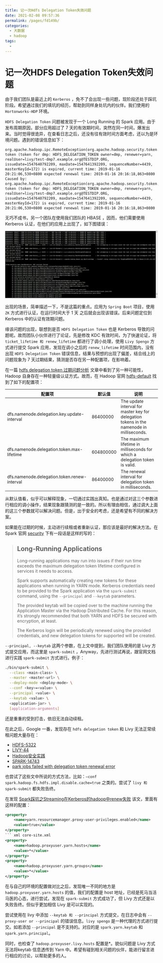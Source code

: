```yaml
---
title: 记一次Hdfs Delegation Token失效问题
date: 2021-02-08 09:57:36
permalink: /pages/fd149b/
categories:
  - 大数据
  - hadoop
tags:
  - 
---
```

# 记一次HDFS Delegation Token失效问题

由于我们团队是最近上的 `Kerberos` ，免不了会出现一些问题，现阶段还处于踩坑阶段。希望通过我们的填坑的经历，帮助到同样身处坑内的伙伴。我们使用的 `Hortonworks-HDP` 环境。

`HDFS Delegation Token` 问题被发现于一个 Long Running 的 Spark 应用。由于发布周期原因，部分应用超过了 7 天的有效期时间，突然在同一时间，爆发出来。当时觉得很诡异，在查看日志之后，还没有往有效时间方面考虑，还以为是环境问题。遇到的错误信息如下：

```shell
org.apache.hadoop.ipc.RemoteException(org.apache.hadoop.security.token.SecretManager$InvalidToken): token (token for dmp: HDFS_DELEGATION_TOKEN owner=dmp, renewer=yarn, realUser=livy/test-dmp7.example.org@TESTDIP.ORG, issueDate=1547640792209, maxDate=1547641392209, sequenceNumber=4439, masterKeyId=172) is expired, current time: 2019-01-16 20:21:06,530+0800 expected renewal time: 2019-01-16 20:16:18,863+0800
Caused by: org.apache.hadoop.ipc.RemoteException(org.apache.hadoop.security.token.SecretManager$InvalidToken): token (token for dmp: HDFS_DELEGATION_TOKEN owner=dmp, renewer=yarn, realUser=livy/test-dmp7.example.org@TESTDIP.ORG, issueDate=1547640792209, maxDate=1547641392209, sequenceNumber=4439, masterKeyId=172) is expired, current time: 2019-01-16 20:21:06,530+0800 expected renewal time: 2019-01-16 20:16:18,863+0800
```

无巧不成书，另一个团队在使用我们团队的 HBASE ，因而，他们需要使用 Kerberos 认证，在他们的应用上出现了，如下图错误：

![image-20190116225757528](assets/image-20190116225757528-7650677.png)

出现的场景，简单描述一下，不是这篇的重点。应用为 `Spring Boot` 项目，使用 `ZK` 方式进行认证，在运行时间大于 1 天 之后就会出现该错误。后来问题定位到 Kerberos 中的认证有效期问题。

缘该问题的出现，联想到是否 `HDFS Delegation Token` 也是 Kerberos 导致的问题呢。故而团队小伙伴进行了论证，先是修改 KDC 有效时间，为了快速论证，将 `ticket_lifetime 和 renew_lifetime` 都进行了调小处理，使用 `Livy Spengo` 方式进行提交 Spark 应用，发现在调小之后的 `renew_lifetime` 时间范围内，没有出现 `HDFS Delegation Token` 错误信息，结果与预想的出现了偏差，结合线上的问题现象为 7 天过期结果，猜测是否存在另一种配置项，在影响着。

在一篇 [hdfs delegation token 过期问题分析](https://www.jianshu.com/p/2904334ae404) 文章中看到了另一种可能性，Hadoop 自身存在一种轻量级认证方式。故而，在 Hadoop 官网 [hdfs-default](https://hadoop.apache.org/docs/r2.7.1/hadoop-project-dist/hadoop-hdfs/hdfs-default.xml) 找到了如下的配置项：


| 配置项  | 默认值  | 说明 |
| -------------------------------------------- | --------- | ------------------------------------------------------------ |
| dfs.namenode.delegation.key.update-interval  | 86400000  | The update interval for master key for delegation tokens in the namenode in milliseconds. |
| dfs.namenode.delegation.token.max-lifetime   | 604800000 | The maximum lifetime in milliseconds for which a delegation token is valid. |
| dfs.namenode.delegation.token.renew-interval | 86400000  | The renewal interval for delegation token in milliseconds.   |

从默认值看，似乎可以解释现象，一切通过实践出真知。也是通过对这三个参数进行相应的调小操作，结果现象跟猜测的是一致的。所以有理由相信，通过调大上面的这三个参数就可以解决问题。但是，出于安全的考虑，还是希望有不同的解决方案。

如果能在过期的时候，主动进行续租或者重新认证，那应该是最好的解决方法。在 Spark 官网 [security](http://spark.apache.org/docs/latest/security.html#long-running-applications) 下有一段话是这样的写的：

> ## Long-Running Applications
>
> Long-running applications may run into issues if their run time exceeds the maximum delegation token lifetime configured in services it needs to access.
>
> Spark supports automatically creating new tokens for these applications when running in YARN mode. Kerberos credentials need to be provided to the Spark application via the `spark-submit` command, using the `--principal` and `--keytab` parameters.
>
> The provided keytab will be copied over to the machine running the Application Master via the Hadoop Distributed Cache. For this reason, it’s strongly recommended that both YARN and HDFS be secured with encryption, at least.
>
> The Kerberos login will be periodically renewed using the provided credentials, and new delegation tokens for supported will be created.

`--principal, --keytab` 这两个参数，在上文中提到，我们团队使用的是 Livy 方式提交应用，而这里是 `spark-submit` ，Anyway，先进行测试再说，跟官网文档进行实践  `spark-submit`  方式进行。例子：

```bash
./bin/spark-submit \
  --class <main-class> \
  --master <master-url> \
  --deploy-mode <deploy-mode> \
  --conf <key>=<value> \
  --principal <value> \
  --keytab <value> \
  <application-jar> \
  [application-arguments]
```

还是重重的受到打击，依旧无法自动续租。

在此之后，Google 一番，发现存在 `hdfs delegation token` 和 Livy 无法正常续租问题大量存在：

- [HDFS-5322](https://issues.apache.org/jira/browse/HDFS-5322)
- [LIVY-44](https://issues.cloudera.org/browse/LIVY-44?jql=labels%20%3D%20Hue)
- [Hadoop安全实践](https://tech.meituan.com/2014/03/24/hadoop-security-practice.html)
- [SPARK-14743](https://jira.apache.org/jira/browse/SPARK-14743)
- [park jobs failed with delegation token renewal error](https://www.ericlin.me/2017/01/spark-jobs-failed-with-delegation-token-renewal-error/)

也尝试了这些文中所说的方式方法，比如：`–conf spark.hadoop.fs.hdfs.impl.disable.cache=true` 之类的。尝试了 `livy 和 spark-submit` 都失败告终。

在发现 [Spark踩坑之Streaming在Kerberos的hadoop中renew失败](http://flume.cn/2016/11/24/Spark%E8%B8%A9%E5%9D%91%E4%B9%8BStreaming%E5%9C%A8Kerberos%E7%9A%84hadoop%E4%B8%ADrenew%E5%A4%B1%E8%B4%A5/) 该文，里面有这样的配置：

~~~xml
<property>
    <name>yarn.resourcemanager.proxy-user-privileges.enabled</name>
    <value>true</value>
</property>
``` xml core-site.xml
<property>
    <name>hadoop.proxyuser.yarn.hosts</name>
    <value>*</value>
</property>
<property>
    <name>hadoop.proxyuser.yarn.groups</name>
    <value>*</value>
</property>
~~~

在与自己的环境的配置做对比之后，发现唯一不同的地方是 `hadoop.proxyuser.yarn.hosts` 的值，我们的配置是 host 地址，已经是死马当活马医的心态，进行尝试，发现在 `spark-submit` 方式成功了，但 Livy 方式还是以失败告终。但似乎更加相信 Livy 是可以实现的。

尝试使用在 livy 中添加 `--keytab 和 --principal` 方式提交，在日志中会有 `--proxy-user or --principal` 的错误信息。`livy spengo` 是一种代理的方式进行提交。如若添加  `--principal` 是不支持的。对应的是 `spark.yarn.keytab` 和 `spark.yarn.principal`。

同时，也检查了 `hadoop.proxyuser.livy.hosts` 配置是*。貌似问题是 Livy 方式无法将keytab 信息透传到 Yarn 中。希望有碰到相关问题的伙伴，能进行留言进行相应的讨论，以帮助更多的人。

